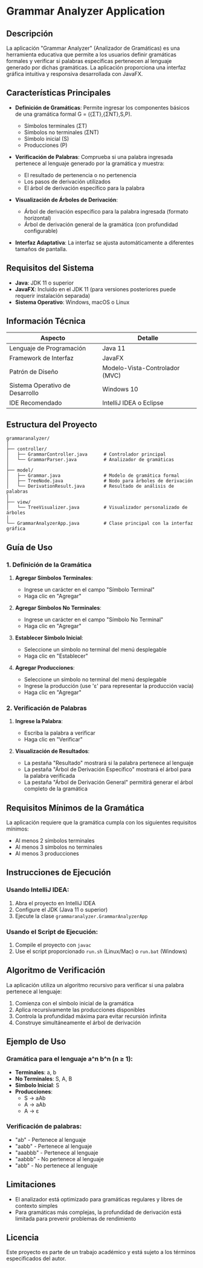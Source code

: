 # Grammar Analyzer Application

## Descripción
La aplicación "Grammar Analyzer" (Analizador de Gramáticas) es una herramienta educativa que permite a los usuarios definir gramáticas formales y verificar si palabras específicas pertenecen al lenguaje generado por dichas gramáticas. La aplicación proporciona una interfaz gráfica intuitiva y responsiva desarrollada con JavaFX.

## Características Principales

- **Definición de Gramáticas**: Permite ingresar los componentes básicos de una gramática formal G = ({ΣT},{ΣNT},S,P).
  - Símbolos terminales (ΣT)
  - Símbolos no terminales (ΣNT)
  - Símbolo inicial (S)
  - Producciones (P)

- **Verificación de Palabras**: Comprueba si una palabra ingresada pertenece al lenguaje generado por la gramática y muestra:
  - El resultado de pertenencia o no pertenencia
  - Los pasos de derivación utilizados
  - El árbol de derivación específico para la palabra

- **Visualización de Árboles de Derivación**:
  - Árbol de derivación específico para la palabra ingresada (formato horizontal)
  - Árbol de derivación general de la gramática (con profundidad configurable)

- **Interfaz Adaptativa**: La interfaz se ajusta automáticamente a diferentes tamaños de pantalla.

## Requisitos del Sistema

- **Java**: JDK 11 o superior
- **JavaFX**: Incluido en el JDK 11 (para versiones posteriores puede requerir instalación separada)
- **Sistema Operativo**: Windows, macOS o Linux

## Información Técnica

| Aspecto | Detalle |
|---------|---------|
| Lenguaje de Programación | Java 11 |
| Framework de Interfaz | JavaFX |
| Patrón de Diseño | Modelo-Vista-Controlador (MVC) |
| Sistema Operativo de Desarrollo | Windows 10 |
| IDE Recomendado | IntelliJ IDEA o Eclipse |

## Estructura del Proyecto

```
grammaranalyzer/
│
├── controller/
│   ├── GrammarController.java      # Controlador principal
│   └── GrammarParser.java          # Analizador de gramáticas
│
├── model/
│   ├── Grammar.java                # Modelo de gramática formal
│   ├── TreeNode.java               # Nodo para árboles de derivación
│   └── DerivationResult.java       # Resultado de análisis de palabras
│
├── view/
│   └── TreeVisualizer.java         # Visualizador personalizado de árboles
│
└── GrammarAnalyzerApp.java         # Clase principal con la interfaz gráfica
```

## Guía de Uso

### 1. Definición de la Gramática

1. **Agregar Símbolos Terminales**:
   - Ingrese un carácter en el campo "Símbolo Terminal"
   - Haga clic en "Agregar"

2. **Agregar Símbolos No Terminales**:
   - Ingrese un carácter en el campo "Símbolo No Terminal"
   - Haga clic en "Agregar"

3. **Establecer Símbolo Inicial**:
   - Seleccione un símbolo no terminal del menú desplegable
   - Haga clic en "Establecer"

4. **Agregar Producciones**:
   - Seleccione un símbolo no terminal del menú desplegable
   - Ingrese la producción (use 'ε' para representar la producción vacía)
   - Haga clic en "Agregar"

### 2. Verificación de Palabras

1. **Ingrese la Palabra**:
   - Escriba la palabra a verificar
   - Haga clic en "Verificar"

2. **Visualización de Resultados**:
   - La pestaña "Resultado" mostrará si la palabra pertenece al lenguaje
   - La pestaña "Árbol de Derivación Específico" mostrará el árbol para la palabra verificada
   - La pestaña "Árbol de Derivación General" permitirá generar el árbol completo de la gramática

## Requisitos Mínimos de la Gramática

La aplicación requiere que la gramática cumpla con los siguientes requisitos mínimos:
- Al menos 2 símbolos terminales
- Al menos 3 símbolos no terminales
- Al menos 3 producciones

## Instrucciones de Ejecución

### Usando IntelliJ IDEA:
1. Abra el proyecto en IntelliJ IDEA
2. Configure el JDK (Java 11 o superior)
3. Ejecute la clase `grammaranalyzer.GrammarAnalyzerApp`

### Usando el Script de Ejecución:
1. Compile el proyecto con `javac`
2. Use el script proporcionado `run.sh` (Linux/Mac) o `run.bat` (Windows)

## Algoritmo de Verificación

La aplicación utiliza un algoritmo recursivo para verificar si una palabra pertenece al lenguaje:
1. Comienza con el símbolo inicial de la gramática
2. Aplica recursivamente las producciones disponibles
3. Controla la profundidad máxima para evitar recursión infinita
4. Construye simultáneamente el árbol de derivación

## Ejemplo de Uso

### Gramática para el lenguaje a^n b^n (n ≥ 1):

- **Terminales**: a, b
- **No Terminales**: S, A, B
- **Símbolo Inicial**: S
- **Producciones**:
  - S → aAb
  - A → aAb
  - A → ε

### Verificación de palabras:
- "ab" - Pertenece al lenguaje
- "aabb" - Pertenece al lenguaje
- "aaabbb" - Pertenece al lenguaje
- "aabbb" - No pertenece al lenguaje
- "abb" - No pertenece al lenguaje

## Limitaciones

- El analizador está optimizado para gramáticas regulares y libres de contexto simples
- Para gramáticas más complejas, la profundidad de derivación está limitada para prevenir problemas de rendimiento

## Licencia

Este proyecto es parte de un trabajo académico y está sujeto a los términos especificados del autor.
